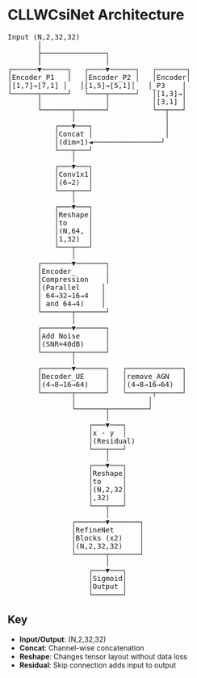 # CLLWCsiNet Architecture

<pre>
Input (N,2,32,32)
       │
       ├───────────────┐
       │               │
┌──────▼──────┐   ┌────▼──────┐   ┌───────┐
│Encoder_P1   │   │Encoder_P2 │   │Encoder│
│[1,7]→[7,1] │   │[1,5]→[5,1]│   │_P3    │
└──────┬──────┘   └────┬──────┘   │[1,3]→│
       │               │          │[3,1] │
       └───────┬───────┘          └──┬───┘
               │                     │
           ┌───▼───┐                 │
           │Concat │                 │
           │(dim=1)◄────────────────┘
           └───┬───┘
               │
           ┌───▼───┐
           │Conv1x1│
           │(6→2)  │
           └───┬───┘
               │
           ┌───▼───┐
           │Reshape│
           │to     │
           │(N,64, │
           │1,32)  │
           └───┬───┘
               │
       ┌───────▼───────┐
       │Encoder_       │
       │Compression    │
       │(Parallel     │
       │ 64→32→16→4   │
       │ and 64→4)    │
       └───────┬───────┘
               │
       ┌───────▼───────┐
       │Add Noise      │
       │(SNR=40dB)     │
       └───────┬───────┘
               │
       ┌───────▼───────┐   ┌─────────────┐
       │Decoder_UE     │   │remove_AGN   │
       │(4→8→16→64)    │   │(4→8→16→64)  │
       └───────┬───────┘   └──────┬──────┘
               │                 │
               └───────┬─────────┘
                       │
                   ┌───▼───┐
                   │x - y  │
                   │(Residual)
                   └───┬───┘
                       │
                   ┌───▼───┐
                   │Reshape│
                   │to     │
                   │(N,2,32│
                   │,32)   │
                   └───┬───┘
                       │
               ┌───────▼───────┐
               │RefineNet      │
               │Blocks (x2)    │
               │(N,2,32,32)    │
               └───────┬───────┘
                       │
                   ┌───▼───┐
                   │Sigmoid│
                   │Output │
                   └───────┘
</pre>

## Key
- **Input/Output**: (N,2,32,32)
- **Concat**: Channel-wise concatenation
- **Reshape**: Changes tensor layout without data loss
- **Residual**: Skip connection adds input to output
